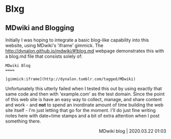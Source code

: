 # Blxg

MDwiki and Blogging
-----

Initially I was hoping to integrate a basic blog-like capability into this website, using MDwiki's 'iframe' gimmick.  The http://dynalon.github.io/mdwiki/#!blog.md webpage demonstrates this with a blog.md file that consists solely of:
```
MDwiki Blog
====

[gimmick:iframe](http://dynalon.tumblr.com/tagged/MDwiki)
```

Unfortunately this utterly failed when I tested this out by using exactly that same code and then with 'example.com' as the test domain. Since the point of this web site is have an easy way to collect, manage, and share content and work - and **not** to spend an inordinate amount of time building the web site itself - I'm just letting that go for the moment. I'll do just fine writing notes here with date+time stamps and a bit of extra attention when I post something there.

<p align="right">MDwiki blog | 2020.03.22 01:03</p>
